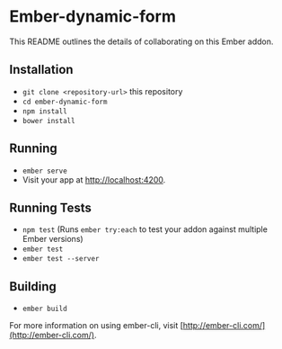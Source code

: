 # Ember-dynamic-form

This README outlines the details of collaborating on this Ember addon.

## Installation

* `git clone <repository-url>` this repository
* `cd ember-dynamic-form`
* `npm install`
* `bower install`

## Running

* `ember serve`
* Visit your app at [http://localhost:4200](http://localhost:4200/myForm).

## Running Tests

* `npm test` (Runs `ember try:each` to test your addon against multiple Ember versions)
* `ember test`
* `ember test --server`

## Building

* `ember build`

For more information on using ember-cli, visit [http://ember-cli.com/](http://ember-cli.com/).
